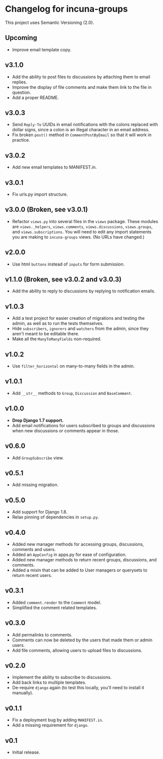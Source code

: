 # Changelog for incuna-groups

This project uses Semantic Versioning (2.0).

## Upcoming

- Improve email template copy.

## v3.1.0

- Add the ability to post files to discussions by attaching them to email replies.
- Improve the display of file comments and make them link to the file in question.
- Add a proper README.

## v3.0.3

- Send `Reply-To` UUIDs in email notifications with the colons replaced with dollar signs,
  since a colon is an illegal character in an email address.
- Fix broken `post()` method in `CommentPostByEmail` so that it will work in practice.

## v3.0.2

- Add new email templates to MANIFEST.in.

## v3.0.1

- Fix urls.py import structure.

## v3.0.0  (Broken, see v3.0.1)

- Refactor `views.py` into several files in the `views` package.  These modules are
  `views._helpers`, `views.comments`, `views.discussions`, `views.groups`, and
  `views.subscriptions`.  You will need to edit any import statements you are making
  to `incuna-groups` views.  (No URLs have changed.)

## v2.0.0

- Use html `buttons` instead of `inputs` for form submission.

## v1.1.0 (Broken, see v3.0.2 and v3.0.3)

- Add the ability to reply to discussions by replying to notification emails.

## v1.0.3

- Add a test project for easier creation of migrations and testing the admin, as well as
  to run the tests themselves.
- Hide `subscribers`, `ignorers` and `watchers` from the admin, since they aren't meant
  to be editable there.
- Make all the `ManyToManyFields` non-required.

## v1.0.2

- Use `filter_horizontal` on many-to-many fields in the admin.

## v1.0.1

- Add `__str__` methods to `Group`, `Discussion` and `BaseComment`.

## v1.0.0

- **Drop Django 1.7 support.**
- Add email notifications for users subscribed to groups and discussions when new
  discussions or comments appear in those.

## v0.6.0

- Add `GroupSubscribe` view.

## v0.5.1

- Add missing migration.

## v0.5.0

- Add support for Django 1.8.
- Relax pinning of dependencies in `setup.py`.

## v0.4.0

- Added new manager methods for accessing groups, discussions, comments and users.
- Added an `AppConfig` in apps.py for ease of configuration.
- Added new manager methods to return recent groups, discussions, and comments.
- Added a mixin that can be added to User managers or querysets to return recent users.

## v0.3.1

- Added `comment.render` to the `Comment` model.
- Simplified the comment related templates.

## v0.3.0

- Add permalinks to comments.
- Comments can now be deleted by the users that made them or admin users.
- Add file comments, allowing users to upload files to discussions.

## v0.2.0

- Implement the ability to subscribe to discussions.
- Add back links to multiple templates.
- De-require `django` again (to test this locally, you'll need to install it manually).

## v0.1.1

- Fix a deployment bug by adding `MANIFEST.in`.
- Add a missing requirement for `django`.

## v0.1

- Initial release.

